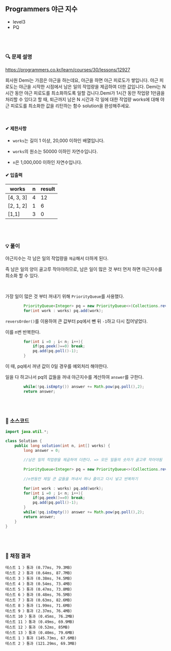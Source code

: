 ## Programmers 야근 지수

- level3
- PQ

<br><br>


### 🔍 문제 설명

https://programmers.co.kr/learn/courses/30/lessons/12927

회사원 Demi는 가끔은 야근을 하는데요, 야근을 하면 야근 피로도가 쌓입니다. 야근 피로도는 야근을 시작한 시점에서 남은 일의 작업량을 제곱하여 더한 값입니다. Demi는 N시간 동안 야근 피로도를 최소화하도록 일할 겁니다.Demi가 1시간 동안 작업량 1만큼을 처리할 수 있다고 할 때, 퇴근까지 남은 N 시간과 각 일에 대한 작업량 works에 대해 야근 피로도를 최소화한 값을 리턴하는 함수 solution을 완성해주세요.

<br>

#### ✔ 제한사항

- `works`는 길이 1 이상, 20,000 이하인 배열입니다.

- `works`의 원소는 50000 이하인 자연수입니다.

- `n`은 1,000,000 이하인 자연수입니다.

  

#### ✔ 입출력 

| works     | n    | result |
| --------- | ---- | ------ |
| [4, 3, 3] | 4    | 12     |
| [2, 1, 2] | 1    | 6      |
| [1,1]     | 3    | 0      |


<br>


<br>

###  💡 풀이



야근지수는 각 남은 일의 작업량을 `제곱`해서 더하게 된다.

즉 남은 일의 양이 골고루 작아야하므로, 남은 일이 많은 것 부터 먼저 하면 야근지수를 최소화 할 수 있다.



<br>

가장 일이 많은 것 부터 꺼내기 위해 `PriorityQueue`를 사용했다.

```java
        PriorityQueue<Integer> pq = new PriorityQueue<>(Collections.reverseOrder());
        for(int work : works) pq.add(work);
```



`reversOrder()`를 이용하여 큰 값부터  pq에서 뺀 뒤 `-1`하고 다시 집어넣었다.

이를 n번 반복한다.



```java
        for(int i =0 ; i< n; i++){
            if(pq.peek()==0) break;
            pq.add(pq.poll()-1);
        }
```



이 때, pq에서 꺼낸 값이 0일 경우를 예외처리 해야한다.



일을 다 하고나서 pq의 값들을 꺼내 야근지수를 계산하여 `answer`를 구한다.

```java
        while(!pq.isEmpty()) answer += Math.pow(pq.poll(),2);
        return answer;
```



<br><br>

###  💬 소스코드

```java
import java.util.*;

class Solution {
    public long solution(int n, int[] works) {
        long answer = 0;
        
        //남은 일의 작업량을 제곱하여 더한다. => 모든 일들의 숫자가 골고루 작아야됨
        
        PriorityQueue<Integer> pq = new PriorityQueue<>(Collections.reverseOrder());
        
        //n번동안 제일 큰 값들을 꺼내서 하나 줄이고 다시 넣고 반복하기
        
        for(int work : works) pq.add(work);
        for(int i =0 ; i< n; i++){
            if(pq.peek()==0) break;
            pq.add(pq.poll()-1);
        }
        while(!pq.isEmpty()) answer += Math.pow(pq.poll(),2);
        return answer;
    }
}
```

<br><br>


###  💯 채점 결과

```
테스트 1 〉통과 (0.77ms, 79.3MB)
테스트 2 〉통과 (0.64ms, 87.7MB)
테스트 3 〉통과 (0.38ms, 74.5MB)
테스트 4 〉통과 (0.54ms, 73.4MB)
테스트 5 〉통과 (0.47ms, 73.8MB)
테스트 6 〉통과 (0.48ms, 76.5MB)
테스트 7 〉통과 (0.63ms, 82.6MB)
테스트 8 〉통과 (1.99ms, 71.6MB)
테스트 9 〉통과 (2.37ms, 76.4MB)
테스트 10 〉통과 (0.45ms, 76.2MB)
테스트 11 〉통과 (0.49ms, 69.9MB)
테스트 12 〉통과 (0.52ms, 85MB)
테스트 13 〉통과 (0.40ms, 79.6MB)
테스트 1 〉통과 (145.73ms, 67.6MB)
테스트 2 〉통과 (121.29ms, 69.3MB)
```